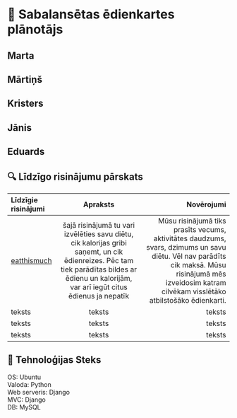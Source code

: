 # 🥗 Sabalansētas ēdienkartes plānotājs
## Marta
## Mārtiņš
## Kristers
## Jānis
## Eduards
## 🔍 Līdzīgo risinājumu pārskats
| Līdzīgie risinājumi | Apraksts | Novērojumi |
|:--------|:-------:|-------:|
| [eatthismuch](https://www.eatthismuch.com/)  | šajā risinājumā tu vari izvēlēties savu diētu, cik kalorijas gribi saņemt, un cik ēdienreizes. Pēc tam tiek parādītas bildes ar ēdienu un kalorijām, var arī iegūt citus ēdienus ja nepatīk  | Mūsu risinājumā tiks prasīts vecums, aktivitātes daudzums, svars, dzimums un savu diētu. Vēl nav parādīts cik maksā. Mūsu risinājumā mēs izveidosim katram cilvēkam visslētāko atbilstošāko ēdienkarti. |
| teksts  | teksts  | teksts |
| teksts  | teksts  | teksts |
| teksts  | teksts  | teksts |

## 🧩 Tehnoloģijas Steks
OS: Ubuntu  
Valoda: Python  
Web serveris: Django  
MVC: Django  
DB: MySQL  
